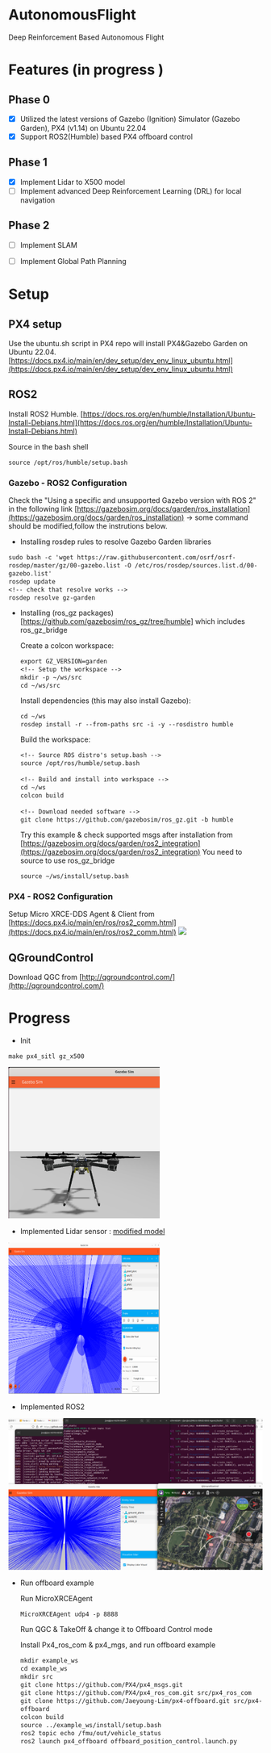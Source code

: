 
# AutonomousFlight
Deep Reinforcement Based Autonomous Flight

# Features (in progress )
## Phase 0
- [x] Utilized the latest versions of Gazebo (Ignition) Simulator (Gazebo Garden), PX4 (v1.14) on Ubuntu 22.04
- [x] Support ROS2(Humble) based PX4 offboard control
## Phase 1
- [x] Implement Lidar to X500 model
- [ ] Implement advanced Deep Reinforcement Learning (DRL) for local navigation
## Phase 2 
- [ ] Implement SLAM 
- [ ] Implement Global Path Planning 


# Setup 

## PX4 setup
Use the ubuntu.sh script in PX4 repo will install PX4&Gazebo Garden on Ubuntu 22.04. 
[https://docs.px4.io/main/en/dev_setup/dev_env_linux_ubuntu.html](https://docs.px4.io/main/en/dev_setup/dev_env_linux_ubuntu.html)

## ROS2 
Install ROS2 Humble.
[https://docs.ros.org/en/humble/Installation/Ubuntu-Install-Debians.html](https://docs.ros.org/en/humble/Installation/Ubuntu-Install-Debians.html)

Source in the bash shell
```
source /opt/ros/humble/setup.bash
```
### Gazebo - ROS2 Configuration

Check the "Using a specific and unsupported Gazebo version with ROS 2" in the following link [https://gazebosim.org/docs/garden/ros_installation](https://gazebosim.org/docs/garden/ros_installation)
-> some command should be modified,follow the instrutions below. 

- Installing rosdep rules to resolve Gazebo Garden libraries
```
sudo bash -c 'wget https://raw.githubusercontent.com/osrf/osrf-rosdep/master/gz/00-gazebo.list -O /etc/ros/rosdep/sources.list.d/00-gazebo.list'
rosdep update
<!-- check that resolve works --> 
rosdep resolve gz-garden
```
- Installing (ros_gz packages)[https://github.com/gazebosim/ros_gz/tree/humble] which includes ros_gz_bridge

  Create a colcon workspace:
  ```
  export GZ_VERSION=garden
  <!-- Setup the workspace -->
  mkdir -p ~/ws/src
  cd ~/ws/src
  ```
  Install dependencies (this may also install Gazebo):
  ```
  cd ~/ws
  rosdep install -r --from-paths src -i -y --rosdistro humble
  ```
  Build the workspace:
  ```
  <!-- Source ROS distro's setup.bash -->
  source /opt/ros/humble/setup.bash

  <!-- Build and install into workspace -->
  cd ~/ws
  colcon build

  <!-- Download needed software -->
  git clone https://github.com/gazebosim/ros_gz.git -b humble
  ```

  Try this example & check supported msgs after installation from [https://gazebosim.org/docs/garden/ros2_integration](https://gazebosim.org/docs/garden/ros2_integration)
  You need to source to use ros_gz_bridge
  ```
  source ~/ws/install/setup.bash
  ```

### PX4 - ROS2 Configuration

Setup Micro XRCE-DDS Agent & Client from [https://docs.px4.io/main/en/ros/ros2_comm.html](https://docs.px4.io/main/en/ros/ros2_comm.html)
<img src="https://docs.px4.io/main/assets/img/architecture_xrce-dds_ros2.fed61809.svg">

## QGroundControl

Download QGC from [http://qgroundcontrol.com/](http://qgroundcontrol.com/)

# Progress

- Init
```
make px4_sitl gz_x500
```

<img src="img/img1.png" width="300" height="300">

- Implemented Lidar sensor : [modified model](models/x500-lidar.sdf)
<img src="img/lidar_screenshot.png" width="300" height="300">

- Implemented ROS2
<img src="img/setup_complete.png" >

- Run offboard example
  
  Run MicroXRCEAgent
  ```
  MicroXRCEAgent udp4 -p 8888
  ```
  Run QGC & TakeOff & change it to Offboard Control mode
  
  Install Px4_ros_com & px4_mgs, and run offboard example
  ```
  mkdir example_ws
  cd example_ws
  mkdir src
  git clone https://github.com/PX4/px4_msgs.git
  git clone https://github.com/PX4/px4_ros_com.git src/px4_ros_com
  git clone https://github.com/Jaeyoung-Lim/px4-offboard.git src/px4-offboard
  colcon build
  source ../example_ws/install/setup.bash
  ros2 topic echo /fmu/out/vehicle_status
  ros2 launch px4_offboard offboard_position_control.launch.py
  ```

